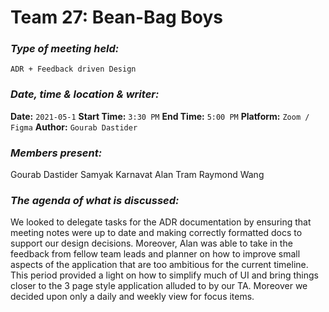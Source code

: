  # **Team 27: Bean-Bag Boys**
### *Type of meeting held:*
```
ADR + Feedback driven Design
```
### *Date, time & location & writer:*
**Date:** `2021-05-1`
**Start Time:** `3:30 PM`
**End Time:** `5:00 PM`
**Platform:** `Zoom / Figma`
**Author:** `Gourab Dastider`
​
### *Members present:*

Gourab Dastider
Samyak Karnavat
Alan Tram
Raymond Wang 
​
### *The agenda of what is discussed:*
We looked to delegate tasks for the ADR documentation by ensuring that meeting notes were up to date and making correctly formatted docs to support our design decisions. Moreover, Alan was able to take in the feedback from fellow team leads and planner on how to improve small aspects of the application that are too ambitious for the current timeline. This period provided a light on how to simplify much of UI and bring things closer to the 3 page style application alluded to by our TA. Moreover we decided upon only a daily and weekly view for focus items.